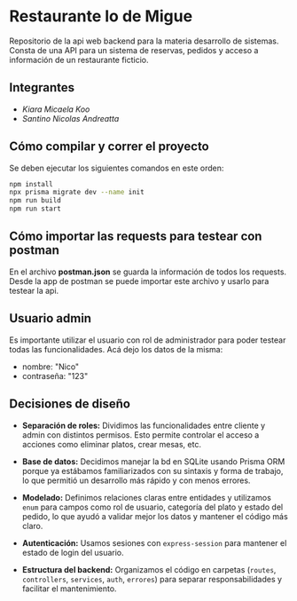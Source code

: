 # Restaurante lo de Migue
Repositorio de la api web backend para la materia desarrollo de sistemas. Consta de una API para un sistema de reservas, pedidos y acceso a información de un restaurante ficticio.

## Integrantes
- *Kiara Micaela Koo*
- *Santino Nicolas Andreatta*

## Cómo compilar y correr el proyecto
Se deben ejecutar los siguientes comandos en este orden:
```bash
npm install
npx prisma migrate dev --name init
npm run build
npm run start
``` 

## Cómo importar las requests para testear con postman
En el archivo **postman.json** se guarda la información de todos los requests. Desde la app de postman se puede importar este archivo y usarlo para testear la api.

## Usuario admin
Es importante utilizar el usuario con rol de administrador para poder testear todas las funcionalidades. Acá dejo los datos de la misma:
- nombre: "Nico"
- contraseña: "123"

## Decisiones de diseño

- **Separación de roles:** Dividimos las funcionalidades entre cliente y admin con distintos permisos. Esto permite controlar el acceso a acciones como eliminar platos, crear mesas, etc.

- **Base de datos:** Decidimos manejar la bd en SQLite usando Prisma ORM porque ya estábamos familiarizados con su sintaxis y forma de trabajo, lo que permitió un desarrollo más rápido y con menos errores.

- **Modelado:** Definimos relaciones claras entre entidades y utilizamos `enum` para campos como rol de usuario, categoría del plato y estado del pedido, lo que ayudó a validar mejor los datos y mantener el código más claro.

- **Autenticación:** Usamos sesiones con `express-session` para mantener el estado de login del usuario.

- **Estructura del backend:** Organizamos el código en carpetas (`routes`, `controllers`, `services`, `auth`, `errores`) para separar responsabilidades y facilitar el mantenimiento.
